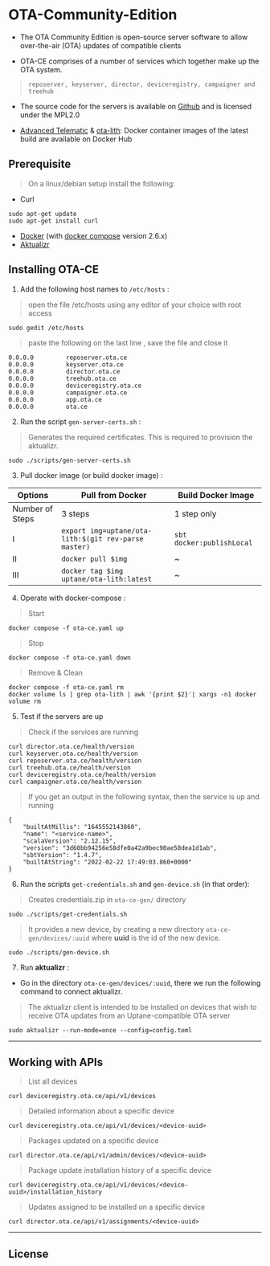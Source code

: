# OTA-Community-Edition

- The OTA Community Edition is open-source server software to allow over-the-air (OTA) updates of compatible clients

- OTA-CE comprises of a number of services which together make up the OTA system.
>  `reposerver, keyserver, director, deviceregistry, campaigner and treehub`

- The source code for the servers is available on [Github](https://github.com/advancedtelematic) and is licensed under the MPL2.0

- [Advanced Telematic](https://hub.docker.com/u/advancedtelematic) & [ota-lith](https://hub.docker.com/r/uptane/ota-lith): Docker container images of the latest build are available on Docker Hub

## Prerequisite
> On a  linux/debian setup install the following:

- Curl
```
sudo apt-get update
sudo apt-get install curl
```
- [Docker](https://docs.docker.com/engine/install/) (with [docker compose](https://docs.docker.com/compose/#compose-v2-and-the-new-docker-compose-command) version 2.6.x)
- [Aktualizr](https://github.com/advancedtelematic/aktualizr)

## Installing OTA-CE
1. Add the following host names to `/etc/hosts` :
> open the file /etc/hosts using any editor of your choice with root access
```
sudo gedit /etc/hosts
```
> paste the following on the last line  , save the file and close it
```
0.0.0.0         reposerver.ota.ce
0.0.0.0         keyserver.ota.ce
0.0.0.0         director.ota.ce
0.0.0.0         treehub.ota.ce
0.0.0.0         deviceregistry.ota.ce
0.0.0.0         campaigner.ota.ce
0.0.0.0         app.ota.ce
0.0.0.0         ota.ce
```

2. Run the script `gen-server-certs.sh` :
> Generates the required certificates.
> This is required to provision the aktualizr.
```
sudo ./scripts/gen-server-certs.sh
```

3. Pull docker image (or build docker image) :

|     Options     |Pull from Docker            | Build Docker Image            |
|----------------|-------------------------------|-----------------------------|
|Number of Steps|3 steps|1 step only|
|I|`export img=uptane/ota-lith:$(git rev-parse master)`|`sbt docker:publishLocal`|
|II|`docker pull $img`|      ~     |
|III|`docker tag $img uptane/ota-lith:latest`|~|

4. Operate with docker-compose :

> Start
```
docker compose -f ota-ce.yaml up
```
> Stop
```
docker compose -f ota-ce.yaml down
```
> Remove & Clean
```
docker compose -f ota-ce.yaml rm
docker volume ls | grep ota-lith | awk '{print $2}'| xargs -n1 docker volume rm
```

5. Test if the servers are up
> Check if the services are running
```
curl director.ota.ce/health/version
curl keyserver.ota.ce/health/version
curl reposerver.ota.ce/health/version
curl treehub.ota.ce/health/version
curl deviceregistry.ota.ce/health/version
curl campaigner.ota.ce/health/version
```
> If you get an output in the following syntax, then the service is up and running
```
{
    "builtAtMillis": "1645552143860",
    "name": "<service-name>",
    "scalaVersion": "2.12.15",
    "version": "3d60bb94256e58dfe0a42a9bec90ae58dea1d1ab",
    "sbtVersion": "1.4.7",
    "builtAtString": "2022-02-22 17:49:03.860+0000"
}
```


6. Run the scripts `get-credentials.sh` and `gen-device.sh` (in that order):
> Creates credentials.zip in `ota-ce-gen/` directory
 ```
sudo ./scripts/get-credentials.sh
 ```

> It provides a new device, by creating a new directory `ota-ce-gen/devices/:uuid` where **uuid** is the id of the new device.

 ```
sudo ./scripts/gen-device.sh
 ```
7. Run **aktualizr** :
- Go in the directory `ota-ce-gen/devices/:uuid`, there we run the following command to connect aktualizr.
> The aktualizr client is intended to be installed on devices that wish to receive OTA updates from an Uptane-compatible OTA server
```
sudo aktualizr --run-mode=once --config=config.toml
```   

---
## Working with APIs

>List all devices
```
curl deviceregistry.ota.ce/api/v1/devices
```

>Detailed information about a specific device
```
curl deviceregistry.ota.ce/api/v1/devices/<device-uuid>
```
>Packages updated on a specific device
```
curl director.ota.ce/api/v1/admin/devices/<device-uuid>
```

>Package update installation history of a specific device
```
curl deviceregistry.ota.ce/api/v1/devices/<device-uuid>/installation_history
```

>Updates assigned to be installed on a specific device
```
curl director.ota.ce/api/v1/assignments/<device-uuid>
```

---
## License
